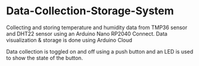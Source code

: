 # Data-Collection-Storage-System
Collecting and storing temperature and humidity data from TMP36 sensor and DHT22 sensor using an Arduino Nano RP2040 Connect. Data visualization &amp; storage is done using Arduino Cloud

Data collection is toggled on and off using a push button and an LED is used to show the state of the button.
